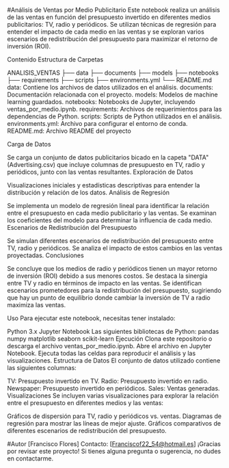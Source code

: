 #Análisis de Ventas por Medio Publicitario
Este notebook realiza un análisis de las ventas en función del presupuesto invertido en diferentes medios publicitarios: TV, radio y periódicos. Se utilizan técnicas de regresión para entender el impacto de cada medio en las ventas y se exploran varios escenarios de redistribución del presupuesto para maximizar el retorno de inversión (ROI).

Contenido
Estructura de Carpetas

ANALISIS_VENTAS
├── data
├── documents
├── models
├── notebooks
├── requirements
├── scripts
├── environments.yml
└── README.md
data: Contiene los archivos de datos utilizados en el análisis.
documents: Documentación relacionada con el proyecto.
models: Modelos de machine learning guardados.
notebooks: Notebooks de Jupyter, incluyendo ventas_por_medio.ipynb.
requirements: Archivos de requerimientos para las dependencias de Python.
scripts: Scripts de Python utilizados en el análisis.
environments.yml: Archivo para configurar el entorno de conda.
README.md: Archivo README del proyecto


Carga de Datos

Se carga un conjunto de datos publicitarios bicado en la capeta "DATA" (Advertising.csv) que incluye columnas de presupuesto en TV, radio y periódicos, junto con las ventas resultantes.
Exploración de Datos

Visualizaciones iniciales y estadísticas descriptivas para entender la distribución y relación de los datos.
Análisis de Regresión

Se implementa un modelo de regresión lineal para identificar la relación entre el presupuesto en cada medio publicitario y las ventas.
Se examinan los coeficientes del modelo para determinar la influencia de cada medio.
Escenarios de Redistribución del Presupuesto

Se simulan diferentes escenarios de redistribución del presupuesto entre TV, radio y periódicos.
Se analiza el impacto de estos cambios en las ventas proyectadas.
Conclusiones

Se concluye que los medios de radio y periódicos tienen un mayor retorno de inversión (ROI) debido a sus menores costos.
Se destaca la sinergia entre TV y radio en términos de impacto en las ventas.
Se identifican escenarios prometedores para la redistribución del presupuesto, sugiriendo que hay un punto de equilibrio donde cambiar la inversión de TV a radio maximiza las ventas.

Uso
Para ejecutar este notebook, necesitas tener instalado:

Python 3.x
Jupyter Notebook
Las siguientes bibliotecas de Python:
pandas
numpy
matplotlib
seaborn
scikit-learn
Ejecución
Clona este repositorio o descarga el archivo ventas_por_medio.ipynb.
Abre el archivo en Jupyter Notebook.
Ejecuta todas las celdas para reproducir el análisis y las visualizaciones.
Estructura de Datos
El conjunto de datos utilizado contiene las siguientes columnas:

TV: Presupuesto invertido en TV.
Radio: Presupuesto invertido en radio.
Newspaper: Presupuesto invertido en periódicos.
Sales: Ventas generadas.
Visualizaciones
Se incluyen varias visualizaciones para explorar la relación entre el presupuesto en diferentes medios y las ventas:

Gráficos de dispersión para TV, radio y periódicos vs. ventas.
Diagramas de regresión para mostrar las líneas de mejor ajuste.
Gráficos comparativos de diferentes escenarios de redistribución del presupuesto.

#Autor
[Francisco Flores]
Contacto: [Franciscof22_54@hotmail.es]
¡Gracias por revisar este proyecto! Si tienes alguna pregunta o sugerencia, no dudes en contactarme.